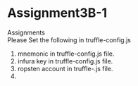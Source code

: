 # Assignment3B-1
Assignments
<br>
Please Set the following in truffle-config.js
<br>
1. mnemonic in truffle-config.js file. <br>
2. infura key in truffle-config.js file. <br>
3. ropsten account in truffle-.js file. <br>
4. 
